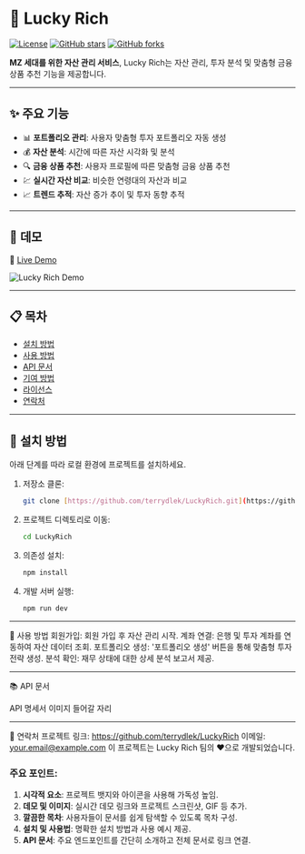 # 🌟 Lucky Rich

[![License](https://img.shields.io/badge/license-MIT-blue.svg)](LICENSE)
[![GitHub stars](https://img.shields.io/github/stars/terrydlek/KB-LuckyRich?style=social)](https://github.com/terrydlek/KB-LuckyRich)
[![GitHub forks](https://img.shields.io/github/forks/terrydlek/KB-LuckyRich?style=social)](https://github.com/terrydlek/KB-LuckyRich/fork)

**MZ 세대를 위한 자산 관리 서비스**, Lucky Rich는 자산 관리, 투자 분석 및 맞춤형 금융 상품 추천 기능을 제공합니다.

---

## ✨ 주요 기능

- 📊 **포트폴리오 관리**: 사용자 맞춤형 투자 포트폴리오 자동 생성
- 💰 **자산 분석**: 시간에 따른 자산 시각화 및 분석
- 🔍 **금융 상품 추천**: 사용자 프로필에 따른 맞춤형 금융 상품 추천
- 💹 **실시간 자산 비교**: 비슷한 연령대의 자산과 비교
- 📈 **트렌드 추적**: 자산 증가 추이 및 투자 동향 추적

---

## 🚀 데모

🔗 [Live Demo](http://your-demo-url.com)

![Lucky Rich Demo](https://your-demo-image-url.com/demo.gif)

---

## 📋 목차

- [설치 방법](#-설치-방법)
- [사용 방법](#-사용-방법)
- [API 문서](#-api-문서)
- [기여 방법](#-기여-방법)
- [라이선스](#-라이선스)
- [연락처](#-연락처)

---

## 🔧 설치 방법

아래 단계를 따라 로컬 환경에 프로젝트를 설치하세요.

1. 저장소 클론:
   ```bash
   git clone [https://github.com/terrydlek/LuckyRich.git](https://github.com/terrydlek/KB-LuckyRich.git)

2. 프로젝트 디렉토리로 이동:
   ```bash
   cd LuckyRich

3. 의존성 설치:
   ```bash
   npm install

4. 개발 서버 실행:
   ```bash
   npm run dev

---
📖 사용 방법
회원가입: 회원 가입 후 자산 관리 시작.
계좌 연결: 은행 및 투자 계좌를 연동하여 자산 데이터 조회.
포트폴리오 생성: '포트폴리오 생성' 버튼을 통해 맞춤형 투자 전략 생성.
분석 확인: 재무 상태에 대한 상세 분석 보고서 제공.

---
📚 API 문서

API 명세서 이미지 들어갈 자리

---

📧 연락처
프로젝트 링크: https://github.com/terrydlek/LuckyRich
이메일: your.email@example.com
이 프로젝트는 Lucky Rich 팀의 ❤️으로 개발되었습니다.


### 주요 포인트:
1. **시각적 요소**: 프로젝트 뱃지와 아이콘을 사용해 가독성 높임.
2. **데모 및 이미지**: 실시간 데모 링크와 프로젝트 스크린샷, GIF 등 추가.
3. **깔끔한 목차**: 사용자들이 문서를 쉽게 탐색할 수 있도록 목차 구성.
4. **설치 및 사용법**: 명확한 설치 방법과 사용 예시 제공.
5. **API 문서**: 주요 엔드포인트를 간단히 소개하고 전체 문서로 링크 연결.
